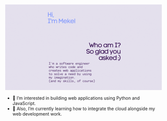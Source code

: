 ![WhoAmIDemo](whoamItwo.gif)
- 💙 I’m interested in building web applications using Python and JavaScript. 
- 🎨 Also, I’m currently learning how to integrate the cloud alongside my web development work.

<!---
📫 How to reach me: 
Visit my website @ mekeltensley.com

<!---
mekeltensley/mekeltensley is a ✨ special ✨ repository because its `README.md` (this file) appears on your GitHub profile.
You can click the Preview link to take a look at your changes.
--->
